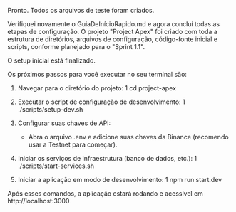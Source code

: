 Pronto. Todos os arquivos de teste foram criados.

  Verifiquei novamente o GuiaDeInícioRapido.md e agora concluí todas as etapas de configuração. O
  projeto "Project Apex" foi criado com toda a estrutura de diretórios, arquivos de configuração,
  código-fonte inicial e scripts, conforme planejado para o "Sprint 1.1".

  O setup inicial está finalizado.

  Os próximos passos para você executar no seu terminal são:

   1. Navegar para o diretório do projeto:
   1     cd project-apex

   2. Executar o script de configuração de desenvolvimento:
   1     ./scripts/setup-dev.sh

   3. Configurar suas chaves de API:
       * Abra o arquivo .env e adicione suas chaves da Binance (recomendo usar a Testnet para
         começar).

   4. Iniciar os serviços de infraestrutura (banco de dados, etc.):
   1     ./scripts/start-services.sh

   5. Iniciar a aplicação em modo de desenvolvimento:
   1     npm run start:dev

  Após esses comandos, a aplicação estará rodando e acessível em http://localhost:3000
